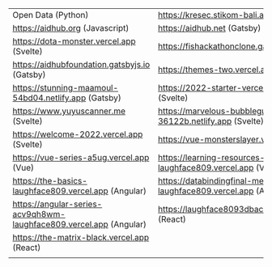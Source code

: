 |  |  |
| ------------- | ------------- |
| Open Data (Python)  | https://kresec.stikom-bali.ac.id (Wordpress) |
| https://aidhub.org (Javascript)  | https://aidhub.net (Gatsby)  |
| https://dota-monster.vercel.app (Svelte)  | https://fishackathonclone.gatsbyjs.io (Gatsby)  |
| https://aidhubfoundation.gatsbyjs.io (Gatsby) | https://themes-two.vercel.app (DaisyUI) |
| https://stunning-maamoul-54bd04.netlify.app (Gatsby)  | https://2022-starter-vercel.vercel.app (Svelte)  |
| https://www.yuyuscanner.me (Svelte)  | https://marvelous-bubblegum-36122b.netlify.app (Svelte)  |
| https://welcome-2022.vercel.app (Svelte) | https://vue-monsterslayer.vercel.app (Vue) |
| https://vue-series-a5ug.vercel.app (Vue) | https://learning-resources-abxbnanbb-laughface809.vercel.app (Vue) |
| https://the-basics-laughface809.vercel.app (Angular) | https://databindingfinal-meppe1gqc-laughface809.vercel.app (Angular) |
| https://angular-series-acv9qh8wm-laughface809.vercel.app (Angular) | https://laughface8093dbackground.vercel.app (React) |
| https://the-matrix-black.vercel.app (React) |  |
| |  |
